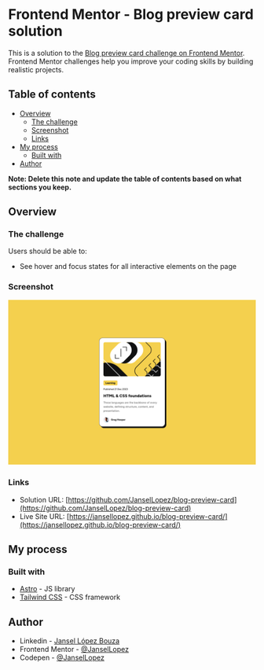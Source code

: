 
# Frontend Mentor - Blog preview card solution

This is a solution to the [Blog preview card challenge on Frontend Mentor](https://www.frontendmentor.io/challenges/blog-preview-card-ckPaj01IcS). Frontend Mentor challenges help you improve your coding skills by building realistic projects. 

## Table of contents

- [Overview](#overview)
  - [The challenge](#the-challenge)
  - [Screenshot](#screenshot)
  - [Links](#links)
- [My process](#my-process)
  - [Built with](#built-with)
- [Author](#author)

**Note: Delete this note and update the table of contents based on what sections you keep.**

## Overview

### The challenge

Users should be able to:

- See hover and focus states for all interactive elements on the page

### Screenshot
![enter image description here](https://raw.githubusercontent.com/JanselLopez/blog-preview-card/main/Screen%20Shot%202024-09-08%20at%2013.43.47.png)

### Links

- Solution URL: [https://github.com/JanselLopez/blog-preview-card](https://github.com/JanselLopez/blog-preview-card)
- Live Site URL: [https://jansellopez.github.io/blog-preview-card/](https://jansellopez.github.io/blog-preview-card/)

## My process

### Built with
- [Astro](https://astro.build/) - JS library
- [Tailwind CSS](https://tailwindcss.com/) - CSS framework

## Author

- Linkedin - [Jansel López Bouza](https://www.linkedin.com/in/jansel-lopez-bouza/)
- Frontend Mentor - [@JanselLopez](https://www.frontendmentor.io/profile/JanselLopez)
- Codepen - [@JanselLopez](https://codepen.io/JanselLopez)
